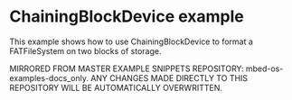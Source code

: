 # ChainingBlockDevice example


This example shows how to use ChainingBlockDevice to format a FATFileSystem on two blocks of storage.

MIRRORED FROM MASTER EXAMPLE SNIPPETS REPOSITORY: mbed-os-examples-docs_only.
ANY CHANGES MADE DIRECTLY TO THIS REPOSITORY WILL BE AUTOMATICALLY OVERWRITTEN.
